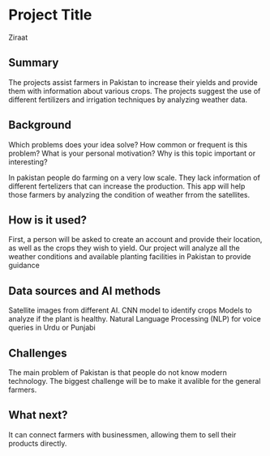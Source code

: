 

# Project Title

Ziraat
## Summary


The projects assist farmers in Pakistan to increase their yields and provide them with information about various crops. The projects suggest the use of different fertilizers and irrigation techniques by analyzing weather data.


## Background

Which problems does your idea solve? How common or frequent is this problem? What is your personal motivation? Why is this topic important or interesting?

In pakistan people do farming on a very low scale. They lack information of different fertelizers that can increase the production. This app will help those farmers by analyzing the condition of weather frrom the satellites.

## How is it used?

First, a person will be asked to create an account and provide their location, as well as the crops they wish to yield. Our project will analyze all the weather conditions and available planting facilities in Pakistan to provide guidance



## Data sources and AI methods
Satellite images from different AI.
CNN model to identify crops
Models to analyze if the plant is healthy.
Natural Language Processing (NLP) for voice queries in Urdu or Punjabi

## Challenges

The main problem of Pakistan is that people do not know modern technology. The biggest challenge will be to make it avalible for the general farmers.

## What next?

It can connect farmers with businessmen, allowing them to sell their products directly.

